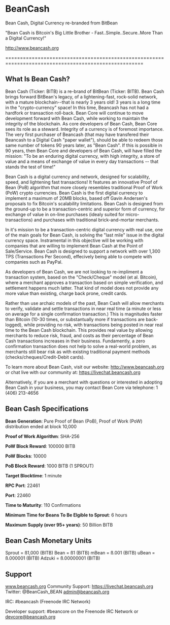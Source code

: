# BeanCash
Bean Cash, Digital Currency re-branded from BitBean

"Bean Cash is Bitcoin's Big Little Brother - Fast..Simple..Secure..More Than a Digital Currency!"

http://www.beancash.org

=====================================================================================================


What Is Bean Cash?
-----------------------------------------------------------------------------------------------------

Bean Cash (Ticker: BITB) is a re-brand of BitBean (Ticker: BITB). Bean Cash brings forward BitBean's legacy, of a lightening-fast, rock-solid network, with a mature blockchain--that is nearly 3 years old! 3 years is a long time in the "crypto-currency" space! In this time, Beancash has not had a hardfork or transaction roll-back. Bean Core will continue to move development forward with Bean Cash, while working to maintain the integrity of the blockchain. As core developers of Bean Cash, Bean Core sees its role as a steward. Integrity of a currency is of foremost importance. The very first purchaser of Beancash (that may have transfered their Beancash to a Digital Cash "paper wallet"), should be able to redeem those same number of tokens 90 years later, as "Bean Cash". If this is possible in 90 years, then Bean Core and developers of Bean Cash, will have filled the mission: "To be an enduring digital currency, with high integrity, a store of value and a means of exchange of value in every day transactions -- that stands the test of time!"

Bean Cash is a digital currency and network, designed for scalability, speed, and lightening fast transactions! It features an innovative Proof of Bean (PoB) algorithm that more closely resembles traditional Proof of Work (PoW) crypto currencies. Bean Cash is the first digital currency to implement a maximum of 20MB blocks, based off Gavin Andersen's proposals to fix Bitcoin's scalability limitations. Bean Cash is designed from the ground-up to be a transaction-centric and superior form of currency, for exchange of value in on-line purchases (idealy suited for micro-transactions) and purchases with traditional brick-and-mortar merchants. 

In it's mission to be a transaction-centric digital currency with real use, one of the main goals for Bean Cash, is solving the "last mile" issue in the digital currency space. Instramental in this objective will be working with companies that are willing to implement Bean Cash at the Point of Sale/Service. Bean Cash is designed to support a network with over 1,300 TPS (Transactions Per Second), effecively being able to compete with companies such as PayPal. 

As developers of Bean Cash, we are not looking to re-impliment a transaction system, based on the "Check/Cheque" model (et al. Bitcoin), where a merchant approves a transaction based on simple verification, and settlement happens much latter. That kind of model does not provide any more value than existing, charge back prone, credit cards. 

Rather than use archaic models of the past, Bean Cash will allow merchants to verify, validate and settle transactions in near real time (a minute or less on average for a single confirmation transaction.) This is magnitudes faster than Bitcoin (10-30 times, or substantually more if transactions are back-logged), while providing no risk, with transactions being posted in near real time to the Bean Cash blockchain. This provides real value by allowing merchants to reduce risk, fraud, and costs as their percentage of Bean Cash transactions increases in their business. Fundamently, a zero confirmation transaction does not help to solve a real-world problem, as merchants still bear risk as with existing traditional payment methods (checks/cheques/Credit-Debit cards). 

To learn more about Bean Cash, visit our website:  http://www.beancash.org or chat live with
our community at:  https://livechat.beancash.org

Alternatively, if you are a merchant with questions or interested in adopting Bean Cash in your
business, you may contact Bean Core via telephone:  1 (406) 213-4656



Bean Cash Specifications
-----------------------------------------------------------------------------------------------------

**Bean Generation**: Pure Proof of Bean (PoB), Proof of Work (PoW) distribution ended at block 10,000

**Proof of Work Algorithm**: SHA-256

**PoW Block Reward**: 100000 BITB

**PoW Blocks**: 10000

**PoB Block Reward**: 1000 BITB (1 SPROUT)
                          
**Target Blocktime**: 1 minute

**RPC Port**: 22461

**Port**: 22460

**Time to Maturity**: 110 Confirmations

**Minimum Time for Beans To Be Elgible to Sprout**: 6 hours

**Maximum Supply (over 95+ years)**: 50 Billion BITB


Bean Cash Monetary Units
------------------------------------------------------------------------------------------

Sprout = ß1,000 (BITB)
Bean = ß1 (BITB)
mBean = ß.001 (BITB)
uBean = ß.000001 (BITB)
Adzuki = ß.00000001 (BITB)

Support
------------------------------------------------------------------------------------------
www.beancash.org
Community Support:  https://livechat.beancash.org
Twitter:  @BeanCash_BEAN
admin@beancash.org

IRC: #beancash (Freenode IRC Network)

Developer support:  #beancore on the Freenode IRC Network or devcore@beancash.org
